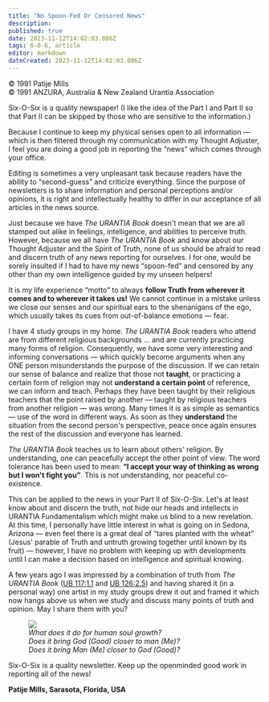```yaml
---
title: "No Spoon-Fed Or Censored News"
description: 
published: true
date: 2023-11-12T14:02:03.086Z
tags: 6-0-6, article
editor: markdown
dateCreated: 2023-11-12T14:02:03.086Z
---
```


<p class="v-card v-sheet theme--light gray lighten-3 px-2 py-1">© 1991 Patije Mills<br>© 1991 ANZURA, Australia & New Zealand Urantia Association</p>

Six-O-Six is a quality newspaper! (I like the idea of the Part I and Part II so that Part II can be skipped by those who are sensitive to the information.)

Because I continue to keep my physical senses open to all information — which is then filtered through my communication with my Thought Adjuster, I feel you are doing a good job in reporting the “news” which comes through your office.

Editing is sometimes a very unpleasant task because readers have the ability to “second-guess” and criticize everything. Since the purpose of newsletters is to share information and personal perceptions and/or opinions, it is right and intellectually healthy to differ in our acceptance of all articles in the news source.

Just because we have _The URANTIA Book_ doesn't mean that we are all stamped out alike in feelings, intelligence, and abilities to perceive truth. However, because we all have _The URANTIA Book_ and know about our Thought Adjuster and the Spirit of Truth, none of us should be afraid to read and discern truth of any news reporting for ourselves. I for one, would be sorely insulted if I had to have my news “spoon-fed” and censored by any other than my own intelligence guided by my unseen helpers!

It is my life experience “motto” to always **follow Truth from wherever it comes and to wherever it takes us!** We cannot continue in a mistake unless we close our senses and our spiritual ears to the shenanigans of the ego, which usually takes its cues from out-of-balance emotions — fear.

I have 4 study groups in my home. _The URANTIA Book_ readers who attend are from different religious backgrounds ... and are currently practicing many forms of religion. Consequently, we have some very interesting and informing conversations — which quickly become arguments when any ONE person misunderstands the purpose of the discussion. If we can retain our sense of balance and realize that those not **taught**, or practicing a certain form of religion may not **understand a certain point** of reference, we can inform and teach. Perhaps they have been taught by their religious teachers that the point raised by another — taught by religious teachers from another religion — was wrong. Many times it is as simple as semantics — use of the word in different ways. As soon as they **understand** the situation from the second person's perspective, peace once again ensures the rest of the discussion and everyone has learned.

_The URANTIA Book_ teaches us to learn about others' religion. By understanding, one can peacefully accept the other point of view. The word tolerance has been used to mean: **“I accept your way of thinking as wrong but I won't fight you”**. This is not understanding, nor peaceful co-existence.

This can be applied to the news in your Part II of Six-O-Six. Let's at least know about and discern the truth, not hide our heads and intellects in URANTIA Fundamentalism which might make us blind to a new revelation. At this time, I personally have little interest in what is going on in Sedona, Arizona — even feel there is a great deal of “tares planted with the wheat” (Jesus' parable of Truth and untruth growing together until known by its fruit) — however, I have no problem with keeping up with developments until I can make a decision based on intelligence and spiritual knowing.

A few years ago I was impressed by a combination of truth from _The URANTIA Book_ ([UB 117:1.1](/en/The_Urantia_Book/117#p1_1) and [UB 126:2.5](/en/The_Urantia_Book/126#p2_5)) and having shared it (in a personal way) one artist in my study groups drew it out and framed it which now hangs above us when we study and discuss many points of truth and opinion. May I share them with you?

<figure id="Figure_2" class="image urantiapedia" alt="Balanced life">
<img src="/image/article/606/balanced.jpg">
<figcaption><em>What does it do for human soul growth? <br>Does it bring God (Good) closer to man (Me)? <br>Does it bring Man (Me) closer to God (Good)?</em></figcaption>
</figure>

Six-O-Six is a quality newsletter. Keep up the openminded good work in reporting all of the news!

**Patije Mills, Sarasota, Florida, USA**